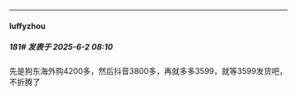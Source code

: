 ﻿
*****

####  luffyzhou  
##### 181#       发表于 2025-6-2 08:10

先是狗东海外购4200多，然后抖音3800多，再就多多3599，就等3599发货吧，不折腾了

